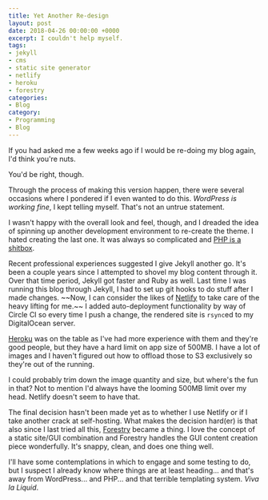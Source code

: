 ```yaml
---
title: Yet Another Re-design
layout: post
date: 2018-04-26 00:00:00 +0000
excerpt: I couldn't help myself.
tags:
- jekyll
- cms
- static site generator
- netlify
- heroku
- forestry
categories:
- Blog
category:
- Programming
- Blog
---
```

If you had asked me a few weeks ago if I would be re-doing my blog again, I'd think you're nuts.

You'd be right, though.

Through the process of making this version happen, there were several occasions where I pondered if I even wanted to do this. _WordPress is working fine_, I kept telling myself. That's not an untrue statement.

I wasn't happy with the overall look and feel, though, and I dreaded the idea of spinning up another development environment to re-create the theme. I hated creating the last one. It was always so complicated and [PHP is a shitbox](https://whydoesitsuck.com/why-does-php-suck/).

Recent professional experiences suggested I give Jekyll another go. It's been a couple years since I attempted to shovel my blog content through it. Over that time period, Jekyll got faster and Ruby as well. Last time I was running this blog through Jekyll, I had to set up git hooks to do stuff after I made changes. \~\~Now, I can consider the likes of [Netlify](https://www.netlify.com) to take care of the heavy lifting for me.\~\~ I added auto-deployment functionality by way of Circle CI so every time I push a change, the rendered site is `rsync`ed to my DigitalOcean server.

[Heroku](https://heroku.com) was on the table as I've had more experience with them and they're good people, but they have a hard limit on app size of 500MB. I have a lot of images and I haven't figured out how to offload those to S3 exclusively so they're out of the running.

I could probably trim down the image quantity and size, but where's the fun in that? Not to mention I'd always have the looming 500MB limit over my head. Netlify doesn't seem to have that.

The final decision hasn't been made yet as to whether I use Netlify or if I take another crack at self-hosting. What makes the decision hard(er) is that also since I last tried all this, [Forestry](https://forestry.io) became a thing. I love the concept of a static site/GUI combination and Forestry handles the GUI content creation piece wonderfully. It's snappy, clean, and does one thing well.

I'll have some contemplations in which to engage and some testing to do, but I suspect I already know where things are at least heading... and that's away from WordPress... and PHP... and that terrible templating system. _Viva la Liquid_.